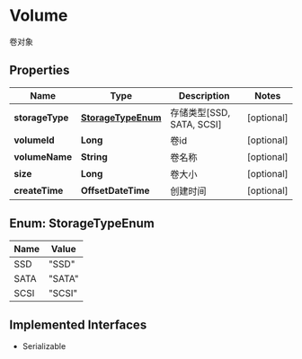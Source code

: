 

# Volume

卷对象
## Properties

Name | Type | Description | Notes
------------ | ------------- | ------------- | -------------
**storageType** | [**StorageTypeEnum**](#StorageTypeEnum) | 存储类型[SSD, SATA, SCSI] |  [optional]
**volumeId** | **Long** | 卷id |  [optional]
**volumeName** | **String** | 卷名称 |  [optional]
**size** | **Long** | 卷大小 |  [optional]
**createTime** | **OffsetDateTime** | 创建时间 |  [optional]



## Enum: StorageTypeEnum

Name | Value
---- | -----
SSD | &quot;SSD&quot;
SATA | &quot;SATA&quot;
SCSI | &quot;SCSI&quot;


## Implemented Interfaces

* Serializable


